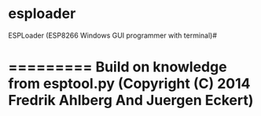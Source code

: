 esploader
=========

ESPLoader (ESP8266 Windows GUI programmer with terminal)# 

=========
Build on knowledge from esptool.py (Copyright (C) 2014 Fredrik Ahlberg And Juergen Eckert)
=========

